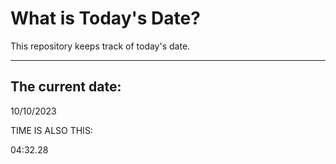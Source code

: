 # What is Today's Date?
This repository keeps track of today's date.
* * *
 
## The current date:  
 10/10/2023 
  
  
 TIME IS ALSO THIS: 
  
 04:32.28 
  
  
